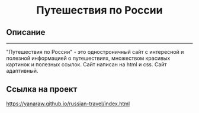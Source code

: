 # <h1 align="center">Путешествия по России</h1>
## Описание
---
"Путешествия по России" - это одностроничный сайт с интересной и полезной информацией о путешествиях, множеством красивых картинок и полезных ссылок. Сайт написан на html и css. Сайт адаптивный.

## Ссылка на проект
https://yanaraw.github.io/russian-travel/index.html
